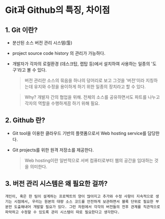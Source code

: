# Git과 Github의 특징, 차이점

## 1. Git 이란?

- 분산된 소스 버전 관리 시스템(툴)
- project source code history 의 관리가 가능하다.
- 개발자가 각자의 로컬환경 (데스크탑, 랩탑 등)에서 설치하여 사용하는 일종의 '도구'라고 볼 수 있다.

  > 버전 관리란 소스의 묶음을 하나의 덩어리로 보고 그것을 '버전'이라 지칭하는데 유지와 수정을 용이하게 하기 위한 일종의 장치라고 할 수 있다.

  > Why? 개발자 간의 협업을 위해. 전체의 소스를 공유하면서도 파트를 나누고 각자의 역할을 수행하게끔 하기 위해 필요.

## 2. Github 란?

- Git tool을 이용한 클라우드 기반의 플랫폼으로서 Web hosting service를 담당한다.
- Git projects를 위한 원격 저장소를 제공한다.

  > Web hosting이란 일반적으로 서버 컴퓨터로부터 웹의 공간을 임대하는 것을 의미한다.

## 3. 버전 관리 시스템은 왜 필요한 걸까?

    개인이, 혹은 한 팀이 설계하는 프로젝트의 양이 많아지고 추가와 수정 사항이 지속적으로 생기는 시점에서, 우리는 원본의 대량 소스 코드를 안전하게 보관하면서 블록 단위로 필요한 부분만 도출해내어 개발할 필요가 있다. 그런 차원에서 각각의 버전들의 전후 관계를 직관적으로 파악하고 수정할 수 있도록 관리 시스템이 따로 필요한다고 생각한다.
